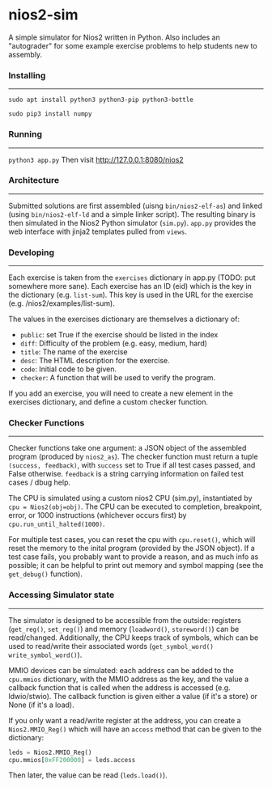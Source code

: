 # nios2-sim

A simple simulator for Nios2 written in Python. Also includes an "autograder" for some example exercise problems to help students new to assembly.

### Installing
---

`sudo apt install python3 python3-pip python3-bottle`

`sudo pip3 install numpy`


### Running
---

`python3 app.py`
Then visit http://127.0.0.1:8080/nios2

### Architecture
---

Submitted solutions are first assembled (uisng `bin/nios2-elf-as`) and linked (using `bin/nios2-elf-ld` and a simple linker script). The resulting binary is then simulated in the Nios2 Python simulator (`sim.py`). `app.py` provides the web interface with jinja2 templates pulled from `views`.


### Developing
---

Each exercise is taken from the `exercises` dictionary in app.py (TODO: put somewhere more sane). Each exercise has an ID (eid) which is the key in the dictionary (e.g. `list-sum`). This key is used in the URL for the exercise (e.g. /nios2/examples/list-sum).

The values in the exercises dictionary are themselves a dictionary of:
- `public`: set True if the exercise should be listed in the index
- `diff`: Difficulty of the problem (e.g. easy, medium, hard)
- `title`: The name of the exercise
- `desc`: The HTML description for the exercise.
- `code`: Initial code to be given.
- `checker`: A function that will be used to verify the program.

If you add an exercise, you will need to create a new element in the exercises dictionary, and define a custom checker function.

### Checker Functions
---

Checker functions take one argument: a JSON object of the assembled program (produced by `nios2_as`). The checker function must return a tuple `(success, feedback)`, with `success` set to True if all test cases passed, and False otherwise. `feedback` is a string carrying information on failed test cases / dbug help.

The CPU is simulated using a custom nios2 CPU (sim.py), instantiated by `cpu = Nios2(obj=obj)`. The CPU can be executed to completion, breakpoint, error, or 1000 instructions (whichever occurs first) by `cpu.run_until_halted(1000)`.

For multiple test cases, you can reset the cpu with `cpu.reset()`, which will reset the memory to the inital program (provided by the JSON object). If a test case fails, you probably want to provide a reason, and as much info as possible; it can be helpful to print out memory and symbol mapping (see the `get_debug()` function).

### Accessing Simulator state
---

The simulator is designed to be accessible from the outside: registers (`get_reg()`, `set_reg()`) and memory (`loadword()`, `storeword()`) can be read/changed. Additionally, the CPU keeps track of symbols, which can be used to read/write their associated words (`get_symbol_word()` `write_symbol_word()`).

MMIO devices can be simulated: each address can be added to the `cpu.mmios` dictionary, with the MMIO address as the key, and the value a callback function that is called when the address is accessed (e.g. ldwio/stwio). The callback function is given either a value (if it's a store) or None (if it's a load).

If you only want a read/write register at the address, you can create a `Nios2.MMIO_Reg()` which will have an `access` method that can be given to the dictionary:

```python
leds = Nios2.MMIO_Reg()
cpu.mmios[0xFF200000] = leds.access
```

Then later, the value can be read (`leds.load()`).

